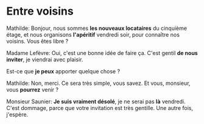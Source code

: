 # Entre voisins

Mathilde: Bonjour, nous sommes **les nouveaux locataires** du cinquième étage, et nous organisons **l'apéritif** vendredi soir, pour connaître nos voisins. Vous êtes libre ?

Madame Lefèvre: Oui, c'est une bonne idée de faire ça. C'est gentil **de nous inviter**, je viendrai avec plaisir.

Est-ce que **je peux** apporter quelque chose ?

Mathilde: Non, merci. Ce sera très simple, vous savez. Et vous, monsieur, vous **pourrez** venir ?

Monsieur Saunier: **Je suis vraiment désolé**, je ne serai pas **là** vendredi. C'est dommage, parce que votre invitation est très gentille. Une autre fois, j'espère.
